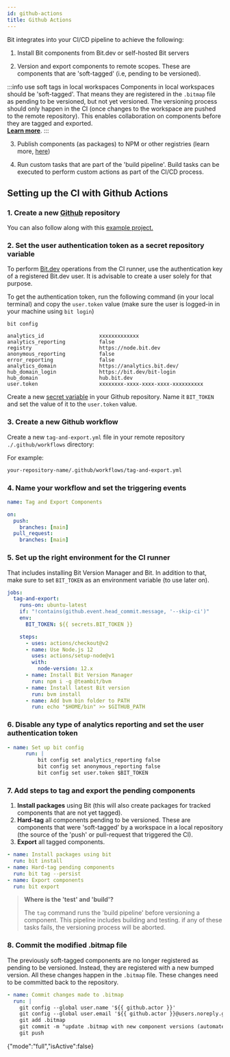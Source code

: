 ```yaml
---
id: github-actions
title: Github Actions
---
```


Bit integrates into your CI/CD pipeline to achieve the following:

1. Install Bit components from Bit.dev or self-hosted Bit servers

2. Version and export components to remote scopes. These are components that are 'soft-tagged' (i.e, pending to be versioned).

:::info use soft tags in local workspaces
Components in local workspaces should be 'soft-tagged'.
That means they are registered in the `.bitmap` file as pending to be versioned, but not yet versioned.
The versioning process should only happen in the CI (once changes to the workspace are pushed to the remote repository).
This enables collaboration on components before they are tagged and exported.  
[**Learn more**](/components/versioning#soft-and-hard-tags-component-collaboration).
:::

3. Publish components (as packages) to NPM or other registries (learn more, [here](/packages/publish-to-npm))

4. Run custom tasks that are part of the 'build pipeline'. Build tasks can be executed to perform custom actions as part of the CI/CD process.

## Setting up the CI with Github Actions

### 1. Create a new [Github](https://github.com) repository

You can also follow along with this [example project.](https://github.com/teambit/harmony-with-github-actions)

### 2. Set the user authentication token as a secret repository variable

To perform [Bit.dev](https://bit.dev) operations from the CI runner, use the authentication key of a registered Bit.dev user. It is advisable to create a user solely for that purpose.

To get the authentication token, run the following command (in your local terminal) and copy the `user.token` value (make sure the user is logged-in in your machine using `bit login`)

```shell
bit config

analytics_id                  xxxxxxxxxxxxx
analytics_reporting           false
registry                      https://node.bit.dev
anonymous_reporting           false
error_reporting               false
analytics_domain              https://analytics.bit.dev/
hub_domain_login              https://bit.dev/bit-login
hub_domain                    hub.bit.dev
user.token                    xxxxxxxx-xxxx-xxxx-xxxx-xxxxxxxxxx
```

Create a new [secret variable](https://docs.github.com/en/free-pro-team@latest/actions/reference/encrypted-secrets) in your Github repository. Name it `BIT_TOKEN` and set the value of it to the `user.token` value.

### 3. Create a new Github workflow

Create a new `tag-and-export.yml` file in your remote repository `./.github/workflows` directory:

For example:

```sh
your-repository-name/.github/workflows/tag-and-export.yml
```

### 4. Name your workflow and set the triggering events

```yaml
name: Tag and Export Components

on:
  push:
    branches: [main]
  pull_request:
    branches: [main]
```

### 5. Set up the right environment for the CI runner

That includes installing Bit Version Manager and Bit. In addition to that, make sure to set `BIT_TOKEN` as an environment variable (to use later on).

```yaml
jobs:
  tag-and-export:
    runs-on: ubuntu-latest
    if: "!contains(github.event.head_commit.message, '--skip-ci')"
    env:
      BIT_TOKEN: ${{ secrets.BIT_TOKEN }}

    steps:
      - uses: actions/checkout@v2
      - name: Use Node.js 12
        uses: actions/setup-node@v1
        with:
          node-version: 12.x
      - name: Install Bit Version Manager
        run: npm i -g @teambit/bvm
      - name: Install latest Bit version
        run: bvm install
      - name: Add bvm bin folder to PATH
        run: echo "$HOME/bin" >> $GITHUB_PATH
```

### 6. Disable any type of analytics reporting and set the user authentication token

```yaml
- name: Set up bit config
      run: |
          bit config set analytics_reporting false
          bit config set anonymous_reporting false
          bit config set user.token $BIT_TOKEN
```

### 7. Add steps to tag and export the pending components

1. **Install packages** using Bit (this will also create packages for tracked components that are not yet tagged).
2. **Hard-tag** all components pending to be versioned. These are components that were 'soft-tagged' by a workspace in a local repository (the source of the 'push' or pull-request that triggered the CI).
3. **Export** all tagged components.

```yaml
- name: Install packages using bit
  run: bit install
- name: Hard-tag pending components
  run: bit tag --persist
- name: Export components
  run: bit export
```

> **Where is the 'test' and 'build'?**
>
> The `tag` command runs the 'build pipeline' before versioning a component. This pipeline includes building and testing. if any of these tasks fails, the versioning process will be aborted.

### 8. Commit the modified .bitmap file

The previously soft-tagged components are no longer registered as pending to be versioned. Instead, they are registered with a new bumped version. All these changes happen in the `.bitmap` file. These changes need to be committed back to the repository.

```yaml
- name: Commit changes made to .bitmap
  run: |
    git config --global user.name '${{ github.actor }}'
    git config --global user.email '${{ github.actor }}@users.noreply.github.com'
    git add .bitmap
    git commit -m "update .bitmap with new component versions (automated)."
    git push
```

{"mode":"full","isActive":false}
